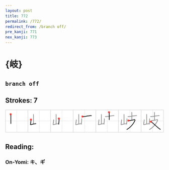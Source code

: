 ```yaml
---
layout: post
title: 772
permalink: /772/
redirect_from: /branch off/
pre_kanji: 771
nex_kanji: 773
---
```


# {岐}

## `branch off`

## Strokes: 7

<div class="stroke"><img src="../images/E5B290.png" /></div>

## Reading:

### On-Yomi: キ、ギ
